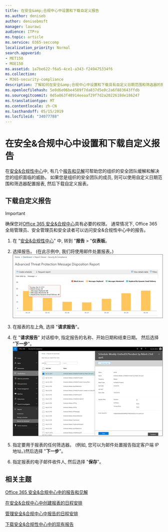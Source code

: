 ```yaml
---
title: 在安全&amp;合规中心中设置和下载自定义报告
ms.author: deniseb
author: denisebmsft
manager: laurawi
audience: ITPro
ms.topic: article
ms.service: O365-seccomp
localization_priority: Normal
search.appverid:
- MET150
- MOE150
ms.assetid: 1a7be622-f6a5-4ce1-a343-f249475334f6
ms.collection:
- M365-security-compliance
description: 了解如何在安全&amp;合规中心中设置和下载具有自定义日期范围和筛选器的报表。
ms.openlocfilehash: 5e0d6e06be4589f7da837d5e0c2a6f883643ffdb
ms.sourcegitcommit: 0d5a863f48914eeaaf29f7d2a2022618de186247
ms.translationtype: MT
ms.contentlocale: zh-CN
ms.lasthandoff: 05/15/2019
ms.locfileid: "34077788"
---
```

# <a name="set-up-and-download-a-custom-report-in-the-security-amp-compliance-center"></a>在安全&amp;合规中心中设置和下载自定义报告

在[安全&amp;合规性中心](https://protection.office.com)中, 有几个[报告和见解](reports-and-insights-in-security-and-compliance.md)可帮助您的组织的安全团队缓解和解决您的组织面临的威胁。 如果您是组织的安全团队的成员, 则可以使用自定义日期范围和筛选器配置报表, 然后下载自定义报表。 
  
## <a name="download-a-custom-report"></a>下载自定义报告

> [!IMPORTANT]
> 确保您对[Office 365 安全&amp;合规中心](permissions-in-the-security-and-compliance-center.md)具有必要的权限。 通常情况下, Office 365 全局管理员、安全管理员和安全读者可以访问安全&amp;合规性中心中的报告。 
  
1. 在 "[安全&amp;合规性中心](https://protection.office.com)" 中, 转到 "**报告** \> "**仪表板**。
    
2. 选择报告。 (在此示例中, 我们将使用邮件处置报表。)<br/>![选择 "请求报告" 以下载报告](media/b566925d-b9d9-453d-9bdd-f2637c7ba140.png)
  
3. 在报表的左上角, 选择 "**请求报告**"。
    
4. 在 "**请求报告**" 对话框中, 指定报告的名称、开始日期和结束日期。 然后选择 "**下一步**"。<br/>![在 "安全&amp;合规性中心" 中\> , 选择 "报告报告以供下载"](media/65e625f5-c98c-49fc-9c1f-8c80ec8308fd.png)
  
5. 指定要用于报表的任何筛选器。 (例如, 您可以为邮件处置报告指定客户端 IP 地址。)然后选择 "**下一步**"。
    
6. 指定报表的电子邮件收件人, 然后选择 "**保存**"。
    
## <a name="related-topics"></a>相关主题

[Office 365 安全&amp;合规中心中的报告和见解](reports-and-insights-in-security-and-compliance.md)
  
[在安全&amp;合规中心中创建报表的日程安排](create-a-schedule-for-a-report.md)
  
[管理安全&amp;合规中心中报告的日程安排](manage-schedules-for-multiple-reports.md)
  
[下载安全&amp;合规性中心中的现有报告](download-existing-reports.md)
  

